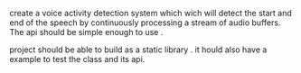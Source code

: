 create a voice activity detection system which wich will detect the start and end of the speech by continuously processing a stream of audio buffers.
The api should be simple enough to use .

project should be able to build as a static library . it hould also have a example to test the class and its api.